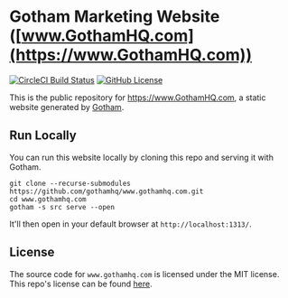 # Gotham Marketing Website ([www.GothamHQ.com](https://www.GothamHQ.com))
[![CircleCI Build Status](https://circleci.com/gh/gothamhq/www.gothamhq.com.svg?style=shield)](https://circleci.com/gh/gothamhq/www.gothamhq.com) [![GitHub License](https://img.shields.io/badge/license-MIT-blue.svg)](https://raw.githubusercontent.com/gothamhq/www.gothamhq.com/master/LICENSE)

This is the public repository for <https://www.GothamHQ.com>, a static website generated by [Gotham](https://GothamHQ.com/).


## Run Locally

You can run this website locally by cloning this repo and serving it with Gotham.

```
git clone --recurse-submodules https://github.com/gothamhq/www.gothamhq.com.git
cd www.gothamhq.com
gotham -s src serve --open
```

It'll then open in your default browser at `http://localhost:1313/`.


## License

The source code for `www.gothamhq.com` is licensed under the MIT license.
This repo's license can be found [here](./LICENSE).
